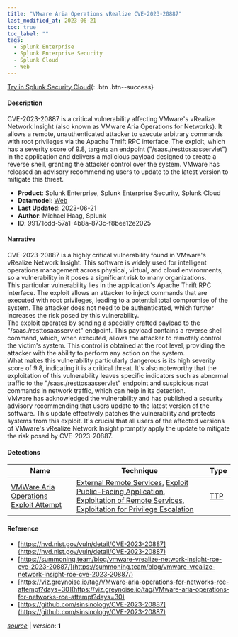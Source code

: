 ```yaml
---
title: "VMware Aria Operations vRealize CVE-2023-20887"
last_modified_at: 2023-06-21
toc: true
toc_label: ""
tags:
  - Splunk Enterprise
  - Splunk Enterprise Security
  - Splunk Cloud
  - Web
---
```


[Try in Splunk Security Cloud](https://www.splunk.com/en_us/cyber-security.html){: .btn .btn--success}

#### Description

CVE-2023-20887 is a critical vulnerability affecting VMware's vRealize Network Insight (also known as VMware Aria Operations for Networks). It allows a remote, unauthenticated attacker to execute arbitrary commands with root privileges via the Apache Thrift RPC interface. The exploit, which has a severity score of 9.8, targets an endpoint ("/saas./resttosaasservlet") in the application and delivers a malicious payload designed to create a reverse shell, granting the attacker control over the system. VMware has released an advisory recommending users to update to the latest version to mitigate this threat.

- **Product**: Splunk Enterprise, Splunk Enterprise Security, Splunk Cloud
- **Datamodel**: [Web](https://docs.splunk.com/Documentation/CIM/latest/User/Web)
- **Last Updated**: 2023-06-21
- **Author**: Michael Haag, Splunk
- **ID**: 99171cdd-57a1-4b8a-873c-f8bee12e2025

#### Narrative

CVE-2023-20887 is a highly critical vulnerability found in VMware's vRealize Network Insight. This software is widely used for intelligent operations management across physical, virtual, and cloud environments, so a vulnerability in it poses a significant risk to many organizations.\
This particular vulnerability lies in the application's Apache Thrift RPC interface. The exploit allows an attacker to inject commands that are executed with root privileges, leading to a potential total compromise of the system. The attacker does not need to be authenticated, which further increases the risk posed by this vulnerability.\
The exploit operates by sending a specially crafted payload to the "/saas./resttosaasservlet" endpoint. This payload contains a reverse shell command, which, when executed, allows the attacker to remotely control the victim's system. This control is obtained at the root level, providing the attacker with the ability to perform any action on the system.\
What makes this vulnerability particularly dangerous is its high severity score of 9.8, indicating it is a critical threat. It's also noteworthy that the exploitation of this vulnerability leaves specific indicators such as abnormal traffic to the "/saas./resttosaasservlet" endpoint and suspicious ncat commands in network traffic, which can help in its detection.\
VMware has acknowledged the vulnerability and has published a security advisory recommending that users update to the latest version of the software. This update effectively patches the vulnerability and protects systems from this exploit. It's crucial that all users of the affected versions of VMware's vRealize Network Insight promptly apply the update to mitigate the risk posed by CVE-2023-20887.

#### Detections

| Name        | Technique   | Type         |
| ----------- | ----------- |--------------|
| [VMWare Aria Operations Exploit Attempt](/web/d5d865e4-03e6-43da-98f4-28a4f42d4df7/) | [External Remote Services](/tags/#external-remote-services), [Exploit Public-Facing Application](/tags/#exploit-public-facing-application), [Exploitation of Remote Services](/tags/#exploitation-of-remote-services), [Exploitation for Privilege Escalation](/tags/#exploitation-for-privilege-escalation) | [TTP](https://github.com/splunk/security_content/wiki/Detection-Analytic-Types) |

#### Reference

* [https://nvd.nist.gov/vuln/detail/CVE-2023-20887](https://nvd.nist.gov/vuln/detail/CVE-2023-20887)
* [https://summoning.team/blog/vmware-vrealize-network-insight-rce-cve-2023-20887/](https://summoning.team/blog/vmware-vrealize-network-insight-rce-cve-2023-20887/)
* [https://viz.greynoise.io/tag/VMware-aria-operations-for-networks-rce-attempt?days=30](https://viz.greynoise.io/tag/VMware-aria-operations-for-networks-rce-attempt?days=30)
* [https://github.com/sinsinology/CVE-2023-20887](https://github.com/sinsinology/CVE-2023-20887)



[*source*](https://github.com/splunk/security_content/tree/develop/stories/vmware_aria_operations_vrealize_cve_2023_20887.yml) \| *version*: **1**